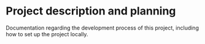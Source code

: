 # Project description and planning

Documentation regarding the development process of this project, including how to set up the project locally.
